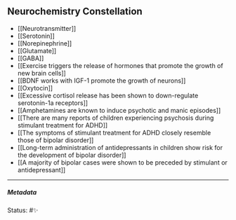 ## Neurochemistry Constellation

- [[Neurotransmitter]]
- [[Serotonin]]
- [[Norepinephrine]]
- [[Glutamate]]
- [[GABA]]
- [[Exercise triggers the release of hormones that promote the growth of new brain cells]]
- [[BDNF works with IGF-1 promote the growth of neurons]]
- [[Oxytocin]]
- [[Excessive cortisol release has been shown to down-regulate serotonin-1a receptors]]
- [[Amphetamines are known to induce psychotic and manic episodes]]
- [[There are many reports of children experiencing psychosis during stimulant treatment for ADHD]]
- [[The symptoms of stimulant treatment for ADHD closely resemble those of bipolar disorder]]
- [[Long-term administration of antidepressants in children show risk for the development of bipolar disorder]]
- [[A majority of bipolar cases were shown to be preceded by stimulant or antidepressant]]

___

##### Metadata

Status: #✨
